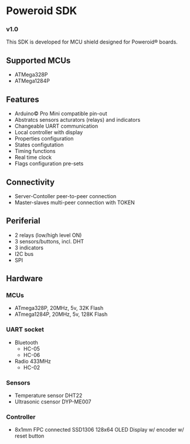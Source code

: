 # Poweroid SDK
### v1.0

This SDK is developed for MCU shield designed for Poweroid® boards.

## Supported MCUs
* ATMega328P
* ATMega1284P

## Features
* Arduino© Pro Mini compatible pin-out
* Abstratcs sensors acturators (relays) and indicators
* Changeable UART communication
* Local controller with display
* Properties configuration
* States configutation
* Timing functions
* Real time clock
* Flags configuration pre-sets

## Connectivity
* Server-Contoller peer-to-peer connection
* Master-slaves multi-peer connection with TOKEN

## Periferial
* 2 relays (low/high level ON)
* 3 sensors/buttons, incl. DHT
* 3 indicators
* I2C bus
* SPI

## Hardware
### MCUs
* ATmega328P, 20MHz, 5v, 32K Flash
* ATmega1284P, 20MHz, 5v, 128K Flash
### UART socket
* Bluetooth
  * HC-05
  * HC-06
* Radio 433MHz
  * HC-02
### Sensors
* Temperature sensor DHT22
* Ultrasonic csensor DYP-ME007
### Controller
* 8x1mm FPC connected SSD1306 128x64 OLED Display w/ encoder w/ reset button
